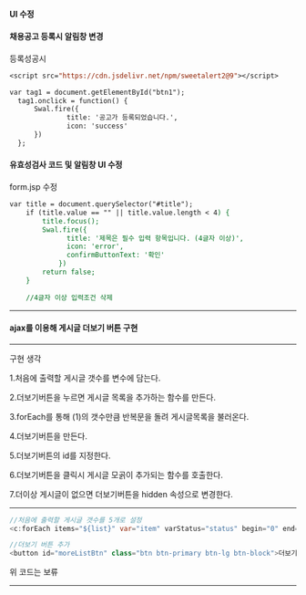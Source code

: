 #### UI 수정

#### 채용공고 등록시 알림창 변경

등록성공시 

```jsp
<script src="https://cdn.jsdelivr.net/npm/sweetalert2@9"></script>
```

```jsp
var tag1 = document.getElementById("btn1");
  tag1.onclick = function() {
	  Swal.fire({
			  title: '공고가 등록되었습니다.',			  
			  icon: 'success'
	  })
  };
```

#### 유효성검사 코드 및 알림창 UI 수정 

form.jsp 수정

```jsp
var title = document.querySelector("#title");
	if (title.value == "" || title.value.length < 4) { 
		title.focus();
		Swal.fire({
			  title: '제목은 필수 입력 항목입니다. (4글자 이상)',
			  icon: 'error',
			  confirmButtonText: '확인'
			})
		return false;
	}
                                                    
	//4글자 이상 입력조건 삭제
```

---

#### ajax를 이용해 게시글 더보기 버튼 구현

---

구현 생각 

1.처음에 출력할 게시글 갯수를 변수에 담는다.

2.더보기버튼을 누르면 게시글 목록을 추가하는 함수를 만든다.

3.forEach를 통해 (1)의 갯수만큼 반복문을 돌려 게시글목록을 불러온다.

4.더보기버튼을 만든다.

5.더보기버튼의 id를 지정한다.

6.더보기버튼을 클릭시 게시글 모곩이 추가되는 함수를 호출한다.

7.더이상 게시글이 없으면 더보기버튼을 hidden 속성으로 변경한다.

---

```java
//처음에 출력할 게시글 갯수를 5개로 설정
<c:forEach items="${list}" var="item" varStatus="status" begin="0" end="4">
```

```java
//더보기 버튼 추가
<button id="moreListBtn" class="btn btn-primary btn-lg btn-block">더보기</button>
```

위 코드는 보류

---

